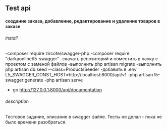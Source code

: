 ## Test api 
#### создание заказа, добавление, редактирование и удаление товаров в заказе
###### install
-composer require zircote/swagger-php
-composer require "darkaonline/l5-swagger"
-скачать репозиторий и поместить в папку с проектом с заменой файлов
-выполнить php artisan migrate
-выполнить php artisan db:seed --class=ProductsSeeder
-добавить в .env L5_SWAGGER_CONST_HOST=http://localhost:8000/api/v1
-php artisan l5-swagger:generate
-php artisan serve
- go http://127.0.0.1:8000/api/documentation
###### description
Тестовое задание, описание в swagger файле.
Тесты не  делал - пока не было времени разобраться.
